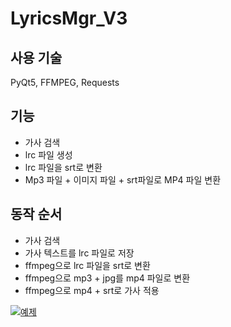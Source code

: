 # LyricsMgr_V3

## 사용 기술
PyQt5, FFMPEG, Requests

## 기능
- 가사 검색
- lrc 파일 생성
- lrc 파일을 srt로 변환
- Mp3 파일 + 이미지 파일 + srt파일로 MP4 파일 변환

## 동작 순서
- 가사 검색
- 가사 텍스트를 lrc 파일로 저장
- ffmpeg으로 lrc 파일을 srt로 변환
- ffmpeg으로 mp3 + jpg를 mp4 파일로 변환
- ffmpeg으로 mp4 + srt로 가사 적용

[![예제](https://user-images.githubusercontent.com/60995477/115651985-46d11a80-a367-11eb-8f14-89c881330e14.png)](https://youtu.be/UJQaY9R6IgU?t=0s) 
